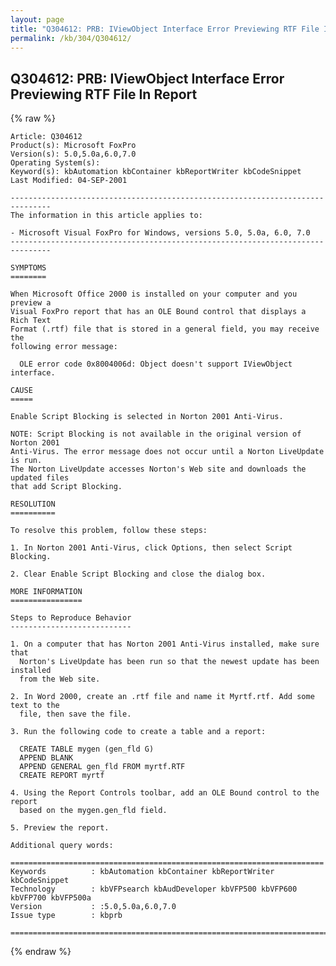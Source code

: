 ```yaml
---
layout: page
title: "Q304612: PRB: IViewObject Interface Error Previewing RTF File In Report"
permalink: /kb/304/Q304612/
---
```


## Q304612: PRB: IViewObject Interface Error Previewing RTF File In Report

{% raw %}

	Article: Q304612
	Product(s): Microsoft FoxPro
	Version(s): 5.0,5.0a,6.0,7.0
	Operating System(s): 
	Keyword(s): kbAutomation kbContainer kbReportWriter kbCodeSnippet
	Last Modified: 04-SEP-2001
	
	-------------------------------------------------------------------------------
	The information in this article applies to:
	
	- Microsoft Visual FoxPro for Windows, versions 5.0, 5.0a, 6.0, 7.0 
	-------------------------------------------------------------------------------
	
	SYMPTOMS
	========
	
	When Microsoft Office 2000 is installed on your computer and you preview a
	Visual FoxPro report that has an OLE Bound control that displays a Rich Text
	Format (.rtf) file that is stored in a general field, you may receive the
	following error message:
	
	  OLE error code 0x8004006d: Object doesn't support IViewObject interface.
	
	CAUSE
	=====
	
	Enable Script Blocking is selected in Norton 2001 Anti-Virus.
	
	NOTE: Script Blocking is not available in the original version of Norton 2001
	Anti-Virus. The error message does not occur until a Norton LiveUpdate is run.
	The Norton LiveUpdate accesses Norton's Web site and downloads the updated files
	that add Script Blocking.
	
	RESOLUTION
	==========
	
	To resolve this problem, follow these steps:
	
	1. In Norton 2001 Anti-Virus, click Options, then select Script Blocking.
	
	2. Clear Enable Script Blocking and close the dialog box.
	
	MORE INFORMATION
	================
	
	Steps to Reproduce Behavior
	---------------------------
	
	1. On a computer that has Norton 2001 Anti-Virus installed, make sure that
	  Norton's LiveUpdate has been run so that the newest update has been installed
	  from the Web site.
	
	2. In Word 2000, create an .rtf file and name it Myrtf.rtf. Add some text to the
	  file, then save the file.
	
	3. Run the following code to create a table and a report:
	
	  CREATE TABLE mygen (gen_fld G)
	  APPEND BLANK
	  APPEND GENERAL gen_fld FROM myrtf.RTF
	  CREATE REPORT myrtf
	
	4. Using the Report Controls toolbar, add an OLE Bound control to the report
	  based on the mygen.gen_fld field.
	
	5. Preview the report.
	
	Additional query words:
	
	======================================================================
	Keywords          : kbAutomation kbContainer kbReportWriter kbCodeSnippet 
	Technology        : kbVFPsearch kbAudDeveloper kbVFP500 kbVFP600 kbVFP700 kbVFP500a
	Version           : :5.0,5.0a,6.0,7.0
	Issue type        : kbprb
	
	=============================================================================
	

{% endraw %}
